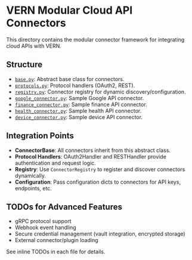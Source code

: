 # VERN Modular Cloud API Connectors

This directory contains the modular connector framework for integrating cloud APIs with VERN.

## Structure

- [`base.py`](src/mvp/connectors/base.py): Abstract base class for connectors.
- [`protocols.py`](src/mvp/connectors/protocols.py): Protocol handlers (OAuth2, REST).
- [`registry.py`](src/mvp/connectors/registry.py): Connector registry for dynamic discovery/configuration.
- [`google_connector.py`](src/mvp/connectors/google_connector.py): Sample Google API connector.
- [`finance_connector.py`](src/mvp/connectors/finance_connector.py): Sample finance API connector.
- [`health_connector.py`](src/mvp/connectors/health_connector.py): Sample health API connector.
- [`device_connector.py`](src/mvp/connectors/device_connector.py): Sample device API connector.

## Integration Points

- **ConnectorBase**: All connectors inherit from this abstract class.
- **Protocol Handlers**: OAuth2Handler and RESTHandler provide authentication and request logic.
- **Registry**: Use `ConnectorRegistry` to register and discover connectors dynamically.
- **Configuration**: Pass configuration dicts to connectors for API keys, endpoints, etc.

## TODOs for Advanced Features

- gRPC protocol support
- Webhook event handling
- Secure credential management (vault integration, encrypted storage)
- External connector/plugin loading

See inline TODOs in each file for details.
